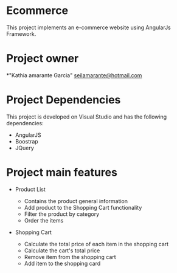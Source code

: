 # Ecommerce
 This project implements an e-commerce website using AngularJs Framework.

 # <a name="project-owner"></a>Project owner
 *"Kathia amarante Garcia" <seilamarante@hotmail.com>

 # Project Dependencies
 This project is developed on Visual Studio and has the following dependencies:
  - AngularJS
  - Boostrap
  - JQuery

 # Project main features
   - Product List
     + Contains the product general information
     + Add product to the Shopping Cart functionality
     + Filter the product by category
     + Order the items

   - Shopping Cart
     + Calculate the total price of each item in the shopping cart
     + Calculate the cart's total price
     + Remove item from the shopping cart
     + Add item to the shopping card
